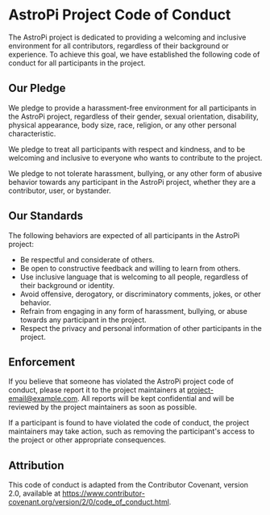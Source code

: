 # AstroPi Project Code of Conduct

The AstroPi project is dedicated to providing a welcoming and inclusive environment for all contributors, regardless of their background or experience. To achieve this goal, we have established the following code of conduct for all participants in the project.

## Our Pledge

We pledge to provide a harassment-free environment for all participants in the AstroPi project, regardless of their gender, sexual orientation, disability, physical appearance, body size, race, religion, or any other personal characteristic.

We pledge to treat all participants with respect and kindness, and to be welcoming and inclusive to everyone who wants to contribute to the project.

We pledge to not tolerate harassment, bullying, or any other form of abusive behavior towards any participant in the AstroPi project, whether they are a contributor, user, or bystander.

## Our Standards

The following behaviors are expected of all participants in the AstroPi project:

- Be respectful and considerate of others.
- Be open to constructive feedback and willing to learn from others.
- Use inclusive language that is welcoming to all people, regardless of their background or identity.
- Avoid offensive, derogatory, or discriminatory comments, jokes, or other behavior.
- Refrain from engaging in any form of harassment, bullying, or abuse towards any participant in the project.
- Respect the privacy and personal information of other participants in the project.

## Enforcement

If you believe that someone has violated the AstroPi project code of conduct, please report it to the project maintainers at <project-email@example.com>. All reports will be kept confidential and will be reviewed by the project maintainers as soon as possible.

If a participant is found to have violated the code of conduct, the project maintainers may take action, such as removing the participant's access to the project or other appropriate consequences.

## Attribution

This code of conduct is adapted from the Contributor Covenant, version 2.0, available at https://www.contributor-covenant.org/version/2/0/code_of_conduct.html.
